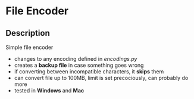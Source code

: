 # File Encoder

## Description
Simple file encoder
- changes to any encoding defined in _encodings.py_
- creates a **backup file** in case something goes wrong
- if converting between incompatible characters, it **skips** them
- can convert file up to 100MB, limit is set precociously, can probably do more
- tested in **Windows** and **Mac**